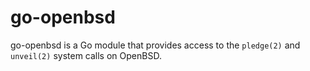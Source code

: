 # go-openbsd

go-openbsd is a Go module that provides access to the `pledge(2)` and
`unveil(2)` system calls on OpenBSD.

